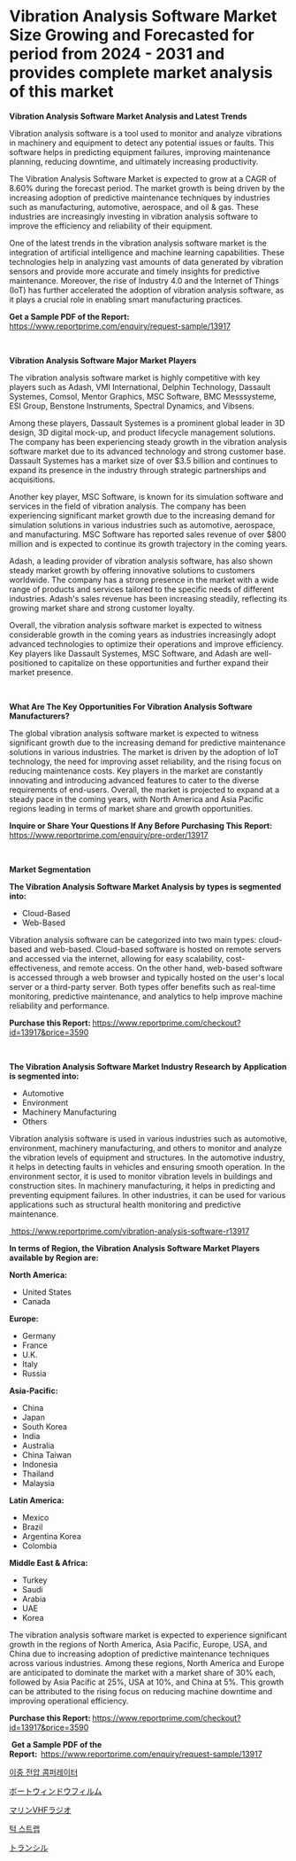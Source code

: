 <p><h1>Vibration Analysis Software Market Size Growing and Forecasted for period from 2024 - 2031 and provides complete market analysis of this market</h1></p><p><strong>Vibration Analysis Software Market Analysis and Latest Trends</strong></p>
<p><p>Vibration analysis software is a tool used to monitor and analyze vibrations in machinery and equipment to detect any potential issues or faults. This software helps in predicting equipment failures, improving maintenance planning, reducing downtime, and ultimately increasing productivity.</p><p>The Vibration Analysis Software Market is expected to grow at a CAGR of 8.60% during the forecast period. The market growth is being driven by the increasing adoption of predictive maintenance techniques by industries such as manufacturing, automotive, aerospace, and oil & gas. These industries are increasingly investing in vibration analysis software to improve the efficiency and reliability of their equipment.</p><p>One of the latest trends in the vibration analysis software market is the integration of artificial intelligence and machine learning capabilities. These technologies help in analyzing vast amounts of data generated by vibration sensors and provide more accurate and timely insights for predictive maintenance. Moreover, the rise of Industry 4.0 and the Internet of Things (IoT) has further accelerated the adoption of vibration analysis software, as it plays a crucial role in enabling smart manufacturing practices.</p></p>
<p><strong>Get a Sample PDF of the Report:&nbsp;</strong> <a href="https://www.reportprime.com/enquiry/request-sample/13917">https://www.reportprime.com/enquiry/request-sample/13917</a></p>
<p>&nbsp;</p>
<p><strong>Vibration Analysis Software Major Market Players</strong></p>
<p><p>The vibration analysis software market is highly competitive with key players such as Adash, VMI International, Delphin Technology, Dassault Systemes, Comsol, Mentor Graphics, MSC Software, BMC Messsysteme, ESI Group, Benstone Instruments, Spectral Dynamics, and Vibsens.</p><p>Among these players, Dassault Systemes is a prominent global leader in 3D design, 3D digital mock-up, and product lifecycle management solutions. The company has been experiencing steady growth in the vibration analysis software market due to its advanced technology and strong customer base. Dassault Systemes has a market size of over $3.5 billion and continues to expand its presence in the industry through strategic partnerships and acquisitions.</p><p>Another key player, MSC Software, is known for its simulation software and services in the field of vibration analysis. The company has been experiencing significant market growth due to the increasing demand for simulation solutions in various industries such as automotive, aerospace, and manufacturing. MSC Software has reported sales revenue of over $800 million and is expected to continue its growth trajectory in the coming years.</p><p>Adash, a leading provider of vibration analysis software, has also shown steady market growth by offering innovative solutions to customers worldwide. The company has a strong presence in the market with a wide range of products and services tailored to the specific needs of different industries. Adash's sales revenue has been increasing steadily, reflecting its growing market share and strong customer loyalty.</p><p>Overall, the vibration analysis software market is expected to witness considerable growth in the coming years as industries increasingly adopt advanced technologies to optimize their operations and improve efficiency. Key players like Dassault Systemes, MSC Software, and Adash are well-positioned to capitalize on these opportunities and further expand their market presence.</p></p>
<p>&nbsp;</p>
<p><strong>What Are The Key Opportunities For Vibration Analysis Software Manufacturers?</strong></p>
<p><p>The global vibration analysis software market is expected to witness significant growth due to the increasing demand for predictive maintenance solutions in various industries. The market is driven by the adoption of IoT technology, the need for improving asset reliability, and the rising focus on reducing maintenance costs. Key players in the market are constantly innovating and introducing advanced features to cater to the diverse requirements of end-users. Overall, the market is projected to expand at a steady pace in the coming years, with North America and Asia Pacific regions leading in terms of market share and growth opportunities.</p></p>
<p><strong>Inquire or Share Your Questions If Any Before Purchasing This Report:</strong> <a href="https://www.reportprime.com/enquiry/pre-order/13917">https://www.reportprime.com/enquiry/pre-order/13917</a></p>
<p>&nbsp;</p>
<p><strong>Market Segmentation</strong></p>
<p><strong>The Vibration Analysis Software Market Analysis by types is segmented into:</strong></p>
<p><ul><li>Cloud-Based</li><li>Web-Based</li></ul></p>
<p><p>Vibration analysis software can be categorized into two main types: cloud-based and web-based. Cloud-based software is hosted on remote servers and accessed via the internet, allowing for easy scalability, cost-effectiveness, and remote access. On the other hand, web-based software is accessed through a web browser and typically hosted on the user's local server or a third-party server. Both types offer benefits such as real-time monitoring, predictive maintenance, and analytics to help improve machine reliability and performance.</p></p>
<p><strong>Purchase this Report:&nbsp;</strong><a href="https://www.reportprime.com/checkout?id=13917&price=3590">https://www.reportprime.com/checkout?id=13917&price=3590</a></p>
<p>&nbsp;</p>
<p><strong>The Vibration Analysis Software Market Industry Research by Application is segmented into:</strong></p>
<p><ul><li>Automotive</li><li>Environment</li><li>Machinery Manufacturing</li><li>Others</li></ul></p>
<p><p>Vibration analysis software is used in various industries such as automotive, environment, machinery manufacturing, and others to monitor and analyze the vibration levels of equipment and structures. In the automotive industry, it helps in detecting faults in vehicles and ensuring smooth operation. In the environment sector, it is used to monitor vibration levels in buildings and construction sites. In machinery manufacturing, it helps in predicting and preventing equipment failures. In other industries, it can be used for various applications such as structural health monitoring and predictive maintenance.</p></p>
<p><a href="https://www.reportprime.com/vibration-analysis-software-r13917">&nbsp;https://www.reportprime.com/vibration-analysis-software-r13917</a></p>
<p><strong>In terms of Region, the Vibration Analysis Software Market Players available by Region are:</strong></p>
<p>
    <p> <strong> North America: </strong>
        <ul>
            <li>United States</li>
            <li>Canada</li>
        </ul>
        </p> 
    <p> <strong> Europe: </strong>
        <ul>
            <li>Germany</li>
            <li>France</li>
            <li>U.K.</li>
            <li>Italy</li>
            <li>Russia</li>
        </ul>
        </p> 
    <p> <strong> Asia-Pacific: </strong>
        <ul>
            <li>China</li>
            <li>Japan</li>
            <li>South Korea</li>
            <li>India</li>
            <li>Australia</li>
            <li>China Taiwan</li>
            <li>Indonesia</li>
            <li>Thailand</li>
            <li>Malaysia</li>
        </ul>
        </p> 
    <p> <strong> Latin America: </strong>
        <ul>
            <li>Mexico</li>
            <li>Brazil</li>
            <li>Argentina Korea</li>
            <li>Colombia</li>
        </ul>
        </p> 
    <p> <strong> Middle East & Africa: </strong>
        <ul>
            <li>Turkey</li>
            <li>Saudi</li>
            <li>Arabia</li>
            <li>UAE</li>
            <li>Korea</li>
        </ul>
    </p>
    </p>
<p><p>The vibration analysis software market is expected to experience significant growth in the regions of North America, Asia Pacific, Europe, USA, and China due to increasing adoption of predictive maintenance techniques across various industries. Among these regions, North America and Europe are anticipated to dominate the market with a market share of 30% each, followed by Asia Pacific at 25%, USA at 10%, and China at 5%. This growth can be attributed to the rising focus on reducing machine downtime and improving operational efficiency.</p></p>
<p><strong>Purchase this Report: </strong><a href="https://www.reportprime.com/checkout?id=13917&price=3590">https://www.reportprime.com/checkout?id=13917&price=3590</a></p>
<p>&nbsp;<strong>Get a Sample PDF of the Report:&nbsp;&nbsp;</strong><a href="https://www.reportprime.com/enquiry/request-sample/13917">https://www.reportprime.com/enquiry/request-sample/13917</a></p>
<p><strong></strong></p>
<p><p><a href="https://medium.com/@fabiancobuc20222022/%EB%93%80%EC%96%BC-%EC%A0%84%EC%95%95-%EB%B9%84%EA%B5%90%EA%B8%B0-%EC%8B%9C%EC%9E%A5-%EC%A0%84%EB%A7%9D-%EC%82%B0%EC%97%85-%EA%B0%9C%EC%9A%94-%EB%B0%8F-%EC%98%88%EC%B8%A1-2024%EB%85%84%EB%B6%80%ED%84%B0-2031%EB%85%84%EA%B9%8C%EC%A7%80-5ab086a452f5">이중 전압 콤퍼레이터</a></p><p><a href="https://medium.com/@kaiyohnson76845/%E8%88%B9%E3%81%AE%E7%AA%93%E3%83%95%E3%82%A3%E3%83%AB%E3%83%A0%E5%B8%82%E5%A0%B4%E3%83%AC%E3%83%9D%E3%83%BC%E3%83%88%E3%81%AF-%E3%81%93%E3%81%AE%E5%B8%82%E5%A0%B4%E3%81%AE%E6%9C%80%E6%96%B0%E3%81%AE%E3%83%88%E3%83%AC%E3%83%B3%E3%83%89%E3%82%84%E6%88%90%E9%95%B7%E3%81%AE%E6%A9%9F%E4%BC%9A%E3%82%92%E6%98%8E%E3%82%89%E3%81%8B%E3%81%AB%E3%81%97%E3%81%A6%E3%81%84%E3%81%BE%E3%81%99-2055ec8799bd">ボートウィンドウフィルム</a></p><p><a href="https://github.com/EstaSprer20231/Market-Research-Report-List-1/blob/main/296824524891.md">マリンVHFラジオ</a></p><p><a href="https://medium.com/@codinchelcea2022/%EC%B9%A8%EC%B0%A9%ED%95%9C-%EC%8B%9C%EC%9E%A5-%EB%B6%84%EC%84%9D-%EA%B7%B8%EC%9D%98-cagr-%EC%8B%9C%EC%9E%A5-%EC%84%B8%EB%B6%84%ED%99%94-%EB%B0%8F-%EC%84%B8%EA%B3%84-%EC%82%B0%EC%97%85-%EA%B0%9C%EC%9A%94-7c96b679b0cd">턱 스트랩</a></p><p><a href="https://medium.com/@redsalmon1949/%E3%83%88%E3%83%A9%E3%83%B3%E3%82%B8%E3%83%AB%E5%B8%82%E5%A0%B4%E3%83%AC%E3%83%9D%E3%83%BC%E3%83%88%E3%81%AF-%E3%81%93%E3%81%AE%E5%B8%82%E5%A0%B4%E3%81%AE%E6%9C%80%E6%96%B0%E3%81%AE%E3%83%88%E3%83%AC%E3%83%B3%E3%83%89%E3%82%84%E6%88%90%E9%95%B7%E6%A9%9F%E4%BC%9A%E3%82%92%E6%98%8E%E3%82%89%E3%81%8B%E3%81%AB%E3%81%97%E3%81%A6%E3%81%84%E3%81%BE%E3%81%99-1f0589d96734">トランシル</a></p></p>